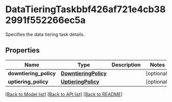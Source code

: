# DataTieringTaskbbf426af721e4cb382991f552266ec5a

Specifies the data tiering task details.

## Properties
Name | Type | Description | Notes
------------ | ------------- | ------------- | -------------
**downtiering_policy** | [**DowntieringPolicy**](DowntieringPolicy.md) |  | [optional] 
**uptiering_policy** | [**UptieringPolicy**](UptieringPolicy.md) |  | [optional] 

[[Back to Model list]](../README.md#documentation-for-models) [[Back to API list]](../README.md#documentation-for-api-endpoints) [[Back to README]](../README.md)


